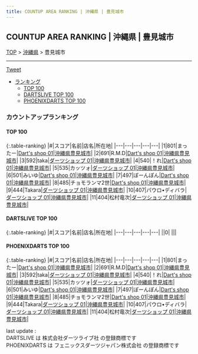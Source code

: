 ```yaml
---
title: COUNTUP AREA RANKING | 沖縄県 | 豊見城市
---
```

## COUNTUP AREA RANKING | 沖縄県 | 豊見城市

[TOP](/darts/rank/) > [沖縄県](/darts/rank/沖縄県/) > 豊見城市

___

<a href="https://twitter.com/share?ref_src=twsrc%5Etfw" data-text="COUNTUP AREA RANKING | 沖縄県豊見城市" class="twitter-share-button" data-hashtags="DARTSLIVE,PHOENIXDARTS,darts,ダーツ" data-show-count="false">Tweet</a>

* [ランキング](#カウントアップランキング)
    * [TOP 100](#top-100)
    * [DARTSLIVE TOP 100](#dartslive-top-100)
    * [PHOENIXDARTS TOP 100](#phoenixdarts-top-100)

### カウントアップランキング

#### TOP 100



{:.table-ranking}
|#|スコア|名前|店名|所在地|
|---|---|---|---|---|
|1|801|<span class="rank-name-pd">まったー</span>|<a href="https://vs.phoenixdarts.com/jp/shop/shopDetailInfo/s_55423?s_seq=55423">Dart's shop 01</a>|<a href="/darts/rank/沖縄県/豊見城市">沖縄県豊見城市</a>|
|2|691|<span class="rank-name-pd">R.M.D</span>|<a href="https://vs.phoenixdarts.com/jp/shop/shopDetailInfo/s_55423?s_seq=55423">Dart's shop 01</a>|<a href="/darts/rank/沖縄県/豊見城市">沖縄県豊見城市</a>|
|3|592|<span class="rank-name-pd">taka</span>|<a href="https://vs.phoenixdarts.com/jp/shop/shopDetailInfo/s_95378?s_seq=95378">ダーツショップ 01</a>|<a href="/darts/rank/沖縄県/豊見城市">沖縄県豊見城市</a>|
|4|540|<span class="rank-name-pd">！れ</span>|<a href="https://vs.phoenixdarts.com/jp/shop/shopDetailInfo/s_55423?s_seq=55423">Dart's shop 01</a>|<a href="/darts/rank/沖縄県/豊見城市">沖縄県豊見城市</a>|
|5|535|<span class="rank-name-pd">カッツォ</span>|<a href="https://vs.phoenixdarts.com/jp/shop/shopDetailInfo/s_95378?s_seq=95378">ダーツショップ 01</a>|<a href="/darts/rank/沖縄県/豊見城市">沖縄県豊見城市</a>|
|6|501|<span class="rank-name-pd">みいゆ</span>|<a href="https://vs.phoenixdarts.com/jp/shop/shopDetailInfo/s_55423?s_seq=55423">Dart's shop 01</a>|<a href="/darts/rank/沖縄県/豊見城市">沖縄県豊見城市</a>|
|7|497|<span class="rank-name-pd">ぽーんぽん</span>|<a href="https://vs.phoenixdarts.com/jp/shop/shopDetailInfo/s_55423?s_seq=55423">Dart's shop 01</a>|<a href="/darts/rank/沖縄県/豊見城市">沖縄県豊見城市</a>|
|8|485|<span class="rank-name-pd">チョモランマ2世</span>|<a href="https://vs.phoenixdarts.com/jp/shop/shopDetailInfo/s_55423?s_seq=55423">Dart's shop 01</a>|<a href="/darts/rank/沖縄県/豊見城市">沖縄県豊見城市</a>|
|9|444|<span class="rank-name-pd">Takara</span>|<a href="https://vs.phoenixdarts.com/jp/shop/shopDetailInfo/s_95378?s_seq=95378">ダーツショップ 01</a>|<a href="/darts/rank/沖縄県/豊見城市">沖縄県豊見城市</a>|
|10|407|<span class="rank-name-pd">パウロ•ディバラ</span>|<a href="https://vs.phoenixdarts.com/jp/shop/shopDetailInfo/s_95378?s_seq=95378">ダーツショップ 01</a>|<a href="/darts/rank/沖縄県/豊見城市">沖縄県豊見城市</a>|
|11|404|<span class="rank-name-pd">松村竜次</span>|<a href="https://vs.phoenixdarts.com/jp/shop/shopDetailInfo/s_95378?s_seq=95378">ダーツショップ 01</a>|<a href="/darts/rank/沖縄県/豊見城市">沖縄県豊見城市</a>|


#### DARTSLIVE TOP 100



{:.table-ranking}
|#|スコア|名前|店名|所在地|
|---|---|---|---|---|
||0|<span class="rank-name-dl"> </span>|<a href=""></a>|<a href="/darts/rank//"></a>|


#### PHOENIXDARTS TOP 100



{:.table-ranking}
|#|スコア|名前|店名|所在地|
|---|---|---|---|---|
|1|801|<span class="rank-name-pd">まったー</span>|<a href="https://vs.phoenixdarts.com/jp/shop/shopDetailInfo/s_55423?s_seq=55423">Dart's shop 01</a>|<a href="/darts/rank/沖縄県/豊見城市">沖縄県豊見城市</a>|
|2|691|<span class="rank-name-pd">R.M.D</span>|<a href="https://vs.phoenixdarts.com/jp/shop/shopDetailInfo/s_55423?s_seq=55423">Dart's shop 01</a>|<a href="/darts/rank/沖縄県/豊見城市">沖縄県豊見城市</a>|
|3|592|<span class="rank-name-pd">taka</span>|<a href="https://vs.phoenixdarts.com/jp/shop/shopDetailInfo/s_95378?s_seq=95378">ダーツショップ 01</a>|<a href="/darts/rank/沖縄県/豊見城市">沖縄県豊見城市</a>|
|4|540|<span class="rank-name-pd">！れ</span>|<a href="https://vs.phoenixdarts.com/jp/shop/shopDetailInfo/s_55423?s_seq=55423">Dart's shop 01</a>|<a href="/darts/rank/沖縄県/豊見城市">沖縄県豊見城市</a>|
|5|535|<span class="rank-name-pd">カッツォ</span>|<a href="https://vs.phoenixdarts.com/jp/shop/shopDetailInfo/s_95378?s_seq=95378">ダーツショップ 01</a>|<a href="/darts/rank/沖縄県/豊見城市">沖縄県豊見城市</a>|
|6|501|<span class="rank-name-pd">みいゆ</span>|<a href="https://vs.phoenixdarts.com/jp/shop/shopDetailInfo/s_55423?s_seq=55423">Dart's shop 01</a>|<a href="/darts/rank/沖縄県/豊見城市">沖縄県豊見城市</a>|
|7|497|<span class="rank-name-pd">ぽーんぽん</span>|<a href="https://vs.phoenixdarts.com/jp/shop/shopDetailInfo/s_55423?s_seq=55423">Dart's shop 01</a>|<a href="/darts/rank/沖縄県/豊見城市">沖縄県豊見城市</a>|
|8|485|<span class="rank-name-pd">チョモランマ2世</span>|<a href="https://vs.phoenixdarts.com/jp/shop/shopDetailInfo/s_55423?s_seq=55423">Dart's shop 01</a>|<a href="/darts/rank/沖縄県/豊見城市">沖縄県豊見城市</a>|
|9|444|<span class="rank-name-pd">Takara</span>|<a href="https://vs.phoenixdarts.com/jp/shop/shopDetailInfo/s_95378?s_seq=95378">ダーツショップ 01</a>|<a href="/darts/rank/沖縄県/豊見城市">沖縄県豊見城市</a>|
|10|407|<span class="rank-name-pd">パウロ•ディバラ</span>|<a href="https://vs.phoenixdarts.com/jp/shop/shopDetailInfo/s_95378?s_seq=95378">ダーツショップ 01</a>|<a href="/darts/rank/沖縄県/豊見城市">沖縄県豊見城市</a>|
|11|404|<span class="rank-name-pd">松村竜次</span>|<a href="https://vs.phoenixdarts.com/jp/shop/shopDetailInfo/s_95378?s_seq=95378">ダーツショップ 01</a>|<a href="/darts/rank/沖縄県/豊見城市">沖縄県豊見城市</a>|


<div class="footer border-top border-gray-light mt-5 pt-3 text-right text-gray">
    last update : <span style="font-weight: italic" id="foot_last_modified"></span><br />
    DARTSLIVE は 株式会社ダーツライブ社 の登録商標です<br />
    PHOENIXDARTS は フェニックスダーツジャパン株式会社 の登録商標です<br />
</div>

<script src="https://cdnjs.cloudflare.com/ajax/libs/jquery.tablesorter/2.31.3/js/jquery.tablesorter.min.js" integrity="sha512-qzgd5cYSZcosqpzpn7zF2ZId8f/8CHmFKZ8j7mU4OUXTNRd5g+ZHBPsgKEwoqxCtdQvExE5LprwwPAgoicguNg==" crossorigin="anonymous" referrerpolicy="no-referrer"></script>
<link rel="stylesheet" href="https://cdnjs.cloudflare.com/ajax/libs/jquery.tablesorter/2.31.3/css/theme.default.min.css" integrity="sha512-wghhOJkjQX0Lh3NSWvNKeZ0ZpNn+SPVXX1Qyc9OCaogADktxrBiBdKGDoqVUOyhStvMBmJQ8ZdMHiR3wuEq8+w==" crossorigin="anonymous" referrerpolicy="no-referrer" />
<script>
$(function() {
    $(".table-ranking").tablesorter({sortList:[[0, 0]]});
    $("#foot_last_modified").text(formatDate(new Date(document.lastModified), 'yyyy-MM-dd HH:mm:ss'));
});
</script>

<script async src="https://platform.twitter.com/widgets.js" charset="utf-8"></script>